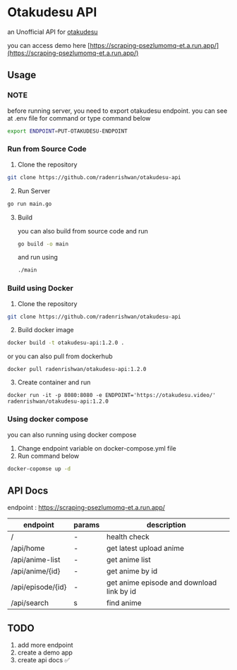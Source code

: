 # Otakudesu API
an Unofficial API for [otakudesu](https://otakudesu.video)

you can access demo here [https://scraping-psezlumomq-et.a.run.app/](https://scraping-psezlumomq-et.a.run.app/)
## Usage
### NOTE
before running server, you need to export otakudesu endpoint. you can see at .env file for command or type command below
```bash
export ENDPOINT=PUT-OTAKUDESU-ENDPOINT
```
### Run from Source Code
1. Clone the repository
```bash
git clone https://github.com/radenrishwan/otakudesu-api
```
2. Run Server
```bash
go run main.go
```
3. Build 

    you can also build from source code and run

    ```bash
    go build -o main
    ```

    and run using
    
    ```bash
    ./main
    ```

### Build using Docker

1. Clone the repository
```bash
git clone https://github.com/radenrishwan/otakudesu-api
```

2. Build docker image
```bash
docker build -t otakudesu-api:1.2.0 . 
```
or you can also pull from dockerhub
```
docker pull radenrishwan/otakudesu-api:1.2.0
```

3. Create container and run
```
docker run -it -p 8080:8080 -e ENDPOINT='https://otakudesu.video/' radenrishwan/otakudesu-api:1.2.0
```

### Using docker compose
you can also running using docker compose 
1. Change endpoint variable on docker-compose.yml file
2. Run command below
```bash
docker-copomse up -d
```

## API Docs
endpoint : https://scraping-psezlumomq-et.a.run.app/

| endpoint          | params | description                               |
|-------------------|--------|-------------------------------------------|
| /                 | -      | health check                              |
| /api/home         | -      | get latest upload anime                   |
| /api/anime-list   | -      | get anime list                            |
| /api/anime/{id}   | -      | get anime by id                           |
| /api/episode/{id} | -      | get anime episode and download link by id |
| /api/search       | s      | find anime                                |


## TODO
1. add more endpoint
2. create a demo app
3. create api docs ✅
